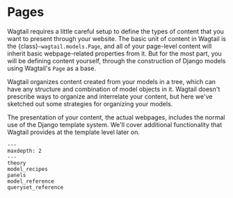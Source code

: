 # Pages

Wagtail requires a little careful setup to define the types of content that you want to present through your website. The basic unit of content in Wagtail is the {class}`~wagtail.models.Page`, and all of your page-level content will inherit basic webpage-related properties from it. But for the most part, you will be defining content yourself, through the construction of Django models using Wagtail's `Page` as a base.

Wagtail organizes content created from your models in a tree, which can have any structure and combination of model objects in it. Wagtail doesn't prescribe ways to organize and interrelate your content, but here we've sketched out some strategies for organizing your models.

The presentation of your content, the actual webpages, includes the normal use of the Django template system. We'll cover additional functionality that Wagtail provides at the template level later on.

```{toctree}
---
maxdepth: 2
---
theory
model_recipes
panels
model_reference
queryset_reference
```
